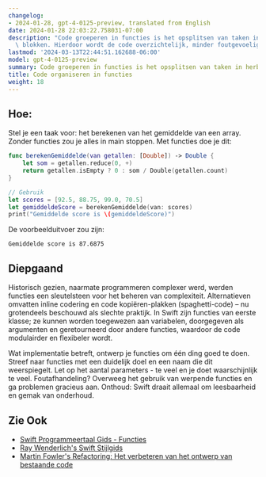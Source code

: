 ```yaml
---
changelog:
- 2024-01-28, gpt-4-0125-preview, translated from English
date: 2024-01-28 22:03:22.758031-07:00
description: "Code groeperen in functies is het opsplitsen van taken in herbruikbare\
  \ blokken. Hierdoor wordt de code overzichtelijk, minder foutgevoelig en makkelijker\u2026"
lastmod: '2024-03-13T22:44:51.162688-06:00'
model: gpt-4-0125-preview
summary: Code groeperen in functies is het opsplitsen van taken in herbruikbare blokken.
title: Code organiseren in functies
weight: 18
---
```


## Hoe:
Stel je een taak voor: het berekenen van het gemiddelde van een array. Zonder functies zou je alles in main stoppen. Met functies doe je dit:

```swift
func berekenGemiddelde(van getallen: [Double]) -> Double {
    let som = getallen.reduce(0, +)
    return getallen.isEmpty ? 0 : som / Double(getallen.count)
}

// Gebruik
let scores = [92.5, 88.75, 99.0, 70.5]
let gemiddeldeScore = berekenGemiddelde(van: scores)
print("Gemiddelde score is \(gemiddeldeScore)")
```

De voorbeelduitvoer zou zijn:
```
Gemiddelde score is 87.6875
```

## Diepgaand
Historisch gezien, naarmate programmeren complexer werd, werden functies een sleutelsteen voor het beheren van complexiteit. Alternatieven omvatten inline codering en code kopiëren-plakken (spaghetti-code) – nu grotendeels beschouwd als slechte praktijk. In Swift zijn functies van eerste klasse; ze kunnen worden toegewezen aan variabelen, doorgegeven als argumenten en geretourneerd door andere functies, waardoor de code modulairder en flexibeler wordt.

Wat implementatie betreft, ontwerp je functies om één ding goed te doen. Streef naar functies met een duidelijk doel en een naam die dit weerspiegelt. Let op het aantal parameters - te veel en je doet waarschijnlijk te veel. Foutafhandeling? Overweeg het gebruik van werpende functies en ga problemen gracieus aan. Onthoud: Swift draait allemaal om leesbaarheid en gemak van onderhoud.

## Zie Ook
- [Swift Programmeertaal Gids - Functies](https://docs.swift.org/swift-book/LanguageGuide/Functions.html)
- [Ray Wenderlich's Swift Stijlgids](https://github.com/raywenderlich/swift-style-guide)
- [Martin Fowler's Refactoring: Het verbeteren van het ontwerp van bestaande code](https://martinfowler.com/books/refactoring.html)
